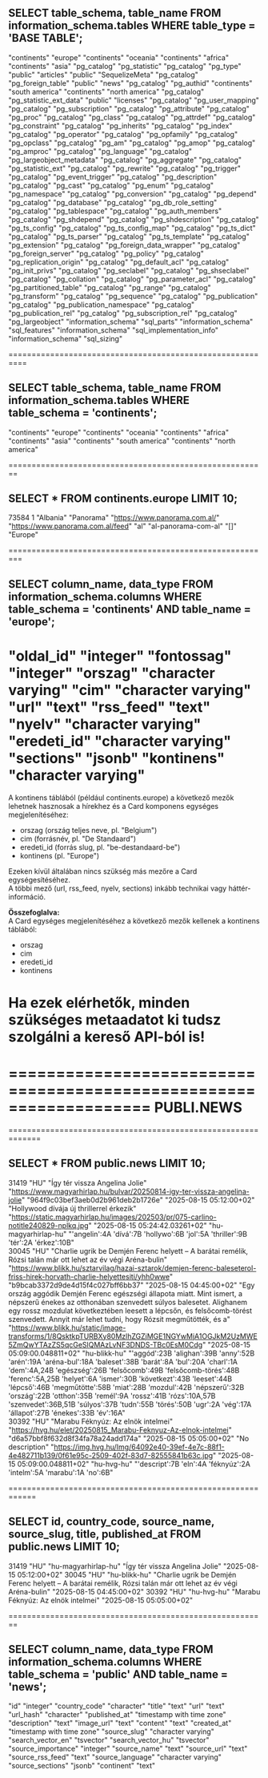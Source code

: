 

## SELECT table_schema, table_name FROM information_schema.tables WHERE table_type = 'BASE TABLE';

"continents"	"europe"
"continents"	"oceania"
"continents"	"africa"
"continents"	"asia"
"pg_catalog"	"pg_statistic"
"pg_catalog"	"pg_type"
"public"	"articles"
"public"	"SequelizeMeta"
"pg_catalog"	"pg_foreign_table"
"public"	"news"
"pg_catalog"	"pg_authid"
"continents"	"south america"
"continents"	"north america"
"pg_catalog"	"pg_statistic_ext_data"
"public"	"licenses"
"pg_catalog"	"pg_user_mapping"
"pg_catalog"	"pg_subscription"
"pg_catalog"	"pg_attribute"
"pg_catalog"	"pg_proc"
"pg_catalog"	"pg_class"
"pg_catalog"	"pg_attrdef"
"pg_catalog"	"pg_constraint"
"pg_catalog"	"pg_inherits"
"pg_catalog"	"pg_index"
"pg_catalog"	"pg_operator"
"pg_catalog"	"pg_opfamily"
"pg_catalog"	"pg_opclass"
"pg_catalog"	"pg_am"
"pg_catalog"	"pg_amop"
"pg_catalog"	"pg_amproc"
"pg_catalog"	"pg_language"
"pg_catalog"	"pg_largeobject_metadata"
"pg_catalog"	"pg_aggregate"
"pg_catalog"	"pg_statistic_ext"
"pg_catalog"	"pg_rewrite"
"pg_catalog"	"pg_trigger"
"pg_catalog"	"pg_event_trigger"
"pg_catalog"	"pg_description"
"pg_catalog"	"pg_cast"
"pg_catalog"	"pg_enum"
"pg_catalog"	"pg_namespace"
"pg_catalog"	"pg_conversion"
"pg_catalog"	"pg_depend"
"pg_catalog"	"pg_database"
"pg_catalog"	"pg_db_role_setting"
"pg_catalog"	"pg_tablespace"
"pg_catalog"	"pg_auth_members"
"pg_catalog"	"pg_shdepend"
"pg_catalog"	"pg_shdescription"
"pg_catalog"	"pg_ts_config"
"pg_catalog"	"pg_ts_config_map"
"pg_catalog"	"pg_ts_dict"
"pg_catalog"	"pg_ts_parser"
"pg_catalog"	"pg_ts_template"
"pg_catalog"	"pg_extension"
"pg_catalog"	"pg_foreign_data_wrapper"
"pg_catalog"	"pg_foreign_server"
"pg_catalog"	"pg_policy"
"pg_catalog"	"pg_replication_origin"
"pg_catalog"	"pg_default_acl"
"pg_catalog"	"pg_init_privs"
"pg_catalog"	"pg_seclabel"
"pg_catalog"	"pg_shseclabel"
"pg_catalog"	"pg_collation"
"pg_catalog"	"pg_parameter_acl"
"pg_catalog"	"pg_partitioned_table"
"pg_catalog"	"pg_range"
"pg_catalog"	"pg_transform"
"pg_catalog"	"pg_sequence"
"pg_catalog"	"pg_publication"
"pg_catalog"	"pg_publication_namespace"
"pg_catalog"	"pg_publication_rel"
"pg_catalog"	"pg_subscription_rel"
"pg_catalog"	"pg_largeobject"
"information_schema"	"sql_parts"
"information_schema"	"sql_features"
"information_schema"	"sql_implementation_info"
"information_schema"	"sql_sizing"

==========================================================

## SELECT table_schema, table_name FROM information_schema.tables WHERE table_schema = 'continents';

"continents"	"europe"
"continents"	"oceania"
"continents"	"africa"
"continents"	"asia"
"continents"	"south america"
"continents"	"north america"

========================================================

## SELECT * FROM continents.europe LIMIT 10;

73584	1	"Albania"	"Panorama"	"https://www.panorama.com.al/"	"https://www.panorama.com.al/feed"	"al"	"al-panorama-com-al"	"[]"	"Europe"

=========================================================

## SELECT column_name, data_type FROM information_schema.columns WHERE table_schema = 'continents' AND table_name = 'europe';

"oldal_id"	"integer"
"fontossag"	"integer"
"orszag"	"character varying"
"cim"	"character varying"
"url"	"text"
"rss_feed"	"text"
"nyelv"	"character varying"
"eredeti_id"	"character varying"
"sections"	"jsonb"
"kontinens"	"character varying"
========================================================

A kontinens táblából (például continents.europe) a következő mezők lehetnek hasznosak a hírekhez és a Card komponens egységes megjelenítéséhez:

- orszag (ország teljes neve, pl. "Belgium")
- cim (forrásnév, pl. "De Standaard")
- eredeti_id (forrás slug, pl. "be-destandaard-be")
- kontinens (pl. "Europe")

Ezeken kívül általában nincs szükség más mezőre a Card egységesítéséhez.  
A többi mező (url, rss_feed, nyelv, sections) inkább technikai vagy háttér-információ.

**Összefoglalva:**  
A Card egységes megjelenítéséhez a következő mezők kellenek a kontinens táblából:
- orszag
- cim
- eredeti_id
- kontinens

Ha ezek elérhetők, minden szükséges metaadatot ki tudsz szolgálni a kereső API-ból is!
==========================================================
===================================================================
PUBLI.NEWS
=========================================================
=============================================================

## SELECT * FROM public.news LIMIT 10;

31419	"HU"	"Így tér vissza Angelina Jolie"	"https://www.magyarhirlap.hu/bulvar/20250814-igy-ter-vissza-angelina-jolie"	"964f9c03bef3aeb0d2b961deb2b1726e"	"2025-08-15 05:12:00+02"	"Hollywood dívája új thrillerrel érkezik"	"https://static.magyarhirlap.hu/images/202503/pr/075-carlino-notitle240829-nplkq.jpg"		"2025-08-15 05:24:42.03261+02"	"hu-magyarhirlap-hu"		"'angelin':4A 'dívá':7B 'hollywo':6B 'jol':5A 'thriller':9B 'tér':2A 'érkez':10B"							
30045	"HU"	"Charlie ugrik be Demjén Ferenc helyett – A barátai remélik, Rózsi talán már ott lehet az év végi Aréna-bulin"	"https://www.blikk.hu/sztarvilag/hazai-sztarok/demjen-ferenc-baleseterol-friss-hirek-horvath-charlie-helyettesiti/yhh0wwe"	"b9bcab3372d9de4d15f4c027bff6bb37"	"2025-08-15 04:45:00+02"	"Egy ország aggódik Demjén Ferenc egészségi állapota miatt. Mint ismert, a népszerű énekes az otthonában szenvedett súlyos balesetet. Alighanem egy rossz mozdulat következtében leesett a lépcsőn, és felsőcomb-törést szenvedett. Annyit már lehet tudni, hogy Rózsit megműtötték, és a"	"https://www.blikk.hu/static/image-transforms/1/8QsktkpTURBXy80MzlhZGZjMGE1NGYwMjA1OGJkM2UzMWE5ZmQwYTAzZS5qcGeSlQMAzLvNF3DNDS-TBc0EsM0Cdg"		"2025-08-15 05:09:00.048811+02"	"hu-blikk-hu"		"'aggód':23B 'alighan':39B 'anny':52B 'arén':19A 'aréna-bul':18A 'baleset':38B 'barát':8A 'bul':20A 'charl':1A 'dem':4A,24B 'egészség':26B 'felsőcomb':49B 'felsőcomb-törés':48B 'ferenc':5A,25B 'helyet':6A 'ismer':30B 'következt':43B 'leeset':44B 'lépcső':46B 'megműtötte':58B 'miat':28B 'mozdul':42B 'népszerű':32B 'ország':22B 'otthon':35B 'remél':9A 'rossz':41B 'rózs':10A,57B 'szenvedet':36B,51B 'súlyos':37B 'tudn':55B 'törés':50B 'ugr':2A 'vég':17A 'állapot':27B 'énekes':33B 'év':16A"							
30392	"HU"	"Marabu Féknyúz: Az elnök intelmei"	"https://hvg.hu/elet/20250815_Marabu-Feknyuz-Az-elnok-intelmei"	"d6a57bbf8f632d8f34fa78a24add174a"	"2025-08-15 05:05:00+02"	"No description"	"https://img.hvg.hu/Img/64092e40-39ef-4e7c-88f1-4e482711b139/0f61e95c-2509-402f-83d7-82555841b63c.jpg"		"2025-08-15 05:09:00.048811+02"	"hu-hvg-hu"		"'descript':7B 'eln':4A 'féknyúz':2A 'intelm':5A 'marabu':1A 'no':6B"

============================================================

## SELECT id, country_code, source_name, source_slug, title, published_at FROM public.news LIMIT 10;

31419	"HU"		"hu-magyarhirlap-hu"	"Így tér vissza Angelina Jolie"	"2025-08-15 05:12:00+02"
30045	"HU"		"hu-blikk-hu"	"Charlie ugrik be Demjén Ferenc helyett – A barátai remélik, Rózsi talán már ott lehet az év végi Aréna-bulin"	"2025-08-15 04:45:00+02"
30392	"HU"		"hu-hvg-hu"	"Marabu Féknyúz: Az elnök intelmei"	"2025-08-15 05:05:00+02"

========================================================

## SELECT column_name, data_type FROM information_schema.columns WHERE table_schema = 'public' AND table_name = 'news';

"id"	"integer"
"country_code"	"character"
"title"	"text"
"url"	"text"
"url_hash"	"character"
"published_at"	"timestamp with time zone"
"description"	"text"
"image_url"	"text"
"content"	"text"
"created_at"	"timestamp with time zone"
"source_slug"	"character varying"
"search_vector_en"	"tsvector"
"search_vector_hu"	"tsvector"
"source_importance"	"integer"
"source_name"	"text"
"source_url"	"text"
"source_rss_feed"	"text"
"source_language"	"character varying"
"source_sections"	"jsonb"
"continent"	"text"